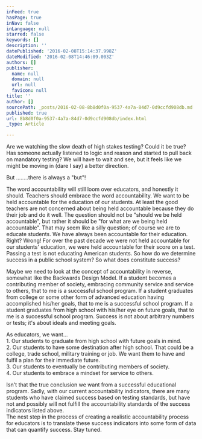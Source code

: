 ```yaml
---
inFeed: true
hasPage: true
inNav: false
inLanguage: null
starred: false
keywords: []
description: ''
datePublished: '2016-02-08T15:14:37.998Z'
dateModified: '2016-02-08T14:46:09.003Z'
authors: []
publisher:
  name: null
  domain: null
  url: null
  favicon: null
title: ''
author: []
sourcePath: _posts/2016-02-08-8b8d0f0a-9537-4a7a-84d7-0d9ccfd908db.md
published: true
url: 8b8d0f0a-9537-4a7a-84d7-0d9ccfd908db/index.html
_type: Article

---
```

Are we watching the slow death of high stakes testing? Could it be true? Has someone actually listened to logic and reason and started to pull back on mandatory testing? We will have to wait and see, but it feels like we might be moving in (dare I say) a better direction.

But ........there is always a "but"!

The word accountability will still loom over educators, and honestly it should. Teachers should embrace the word accountability. We want to be held accountable for the education of our students. At least the good teachers are not concerned about being held accountable because they do their job and do it well. The question should not be "should we be held accountable", but rather it should be "for what are we being held accountable". That may seem like a silly question; of course we are to educate students. We have always been accountable for their education. Right? Wrong! For over the past decade we were not held accountable for our students' education, we were held accountable for their score on a test. Passing a test is not educating American students. So how do we determine success in a public school system? So what does constitute success?

Maybe we need to look at the concept of accountability in reverse, somewhat like the Backwards Design Model. If a student becomes a contributing member of society, embracing community service and service to others, that to me is a successful school program. If a student graduates from college or some other form of advanced education having accomplished his/her goals, that to me is a successful school program. If a student graduates from high school with his/her eye on future goals, that to me is a successful school program. Success is not about arbitrary numbers or tests; it's about ideals and meeting goals.

As educators, we want...  
1\. Our students to graduate from high school with future goals in mind.  
2\. Our students to have some destination after high school. That could be a college, trade school, military training or job. We want them to have and fulfil a plan for their immediate future.  
3\. Our students to eventually be contributing members of society.  
4\. Our students to embrace a mindset for service to others.

Isn't that the true conclusion we want from a successful educational program. Sadly, with our current accountability indicators, there are many students who have claimed success based on testing standards, but have not and possibly will not fulfill the accountability standards of the success indicators listed above.  
The nest step in the process of creating a realistic accountability process for educators is to translate these success indicators into some form of data that can quantify success. Stay tuned.